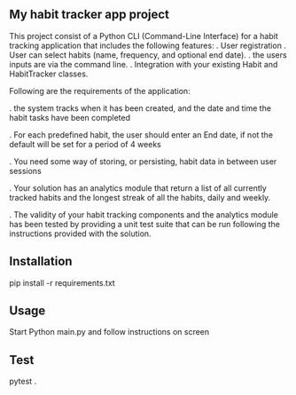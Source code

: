 
## My habit tracker app project

This project consist of a Python CLI (Command-Line Interface) for a habit tracking application that includes the following features:
. User registration
. User can select habits (name, frequency, and optional end date).
. the users inputs are via the command line.
. Integration with your existing Habit and HabitTracker classes.

Following are the requirements of the application:

. the system tracks when it has been created, and the date and time the habit tasks have been completed

. For each predefined habit, the user should enter an End date, if not the default will be set for a period of 4 weeks

. You need some way of storing, or persisting, habit data in between user sessions

. Your solution has an analytics module that return a list of all currently tracked habits  and the longest streak of all the habits,  daily and weekly.

. The validity of your habit tracking components and the analytics module has been tested by providing a unit test suite that can be run following the instructions provided with the solution.


## Installation
pip install -r requirements.txt


## Usage
Start
Python main.py
and follow instructions on screen

## Test
pytest .